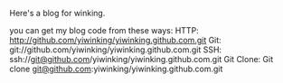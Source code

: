 Here's a blog for winking.

you can get my blog code from these ways:
HTTP:   http://github.com/yiwinking/yiwinking.github.com.git
Git:    git://github.com/yiwinking/yiwinking.github.com.git
SSH:    ssh://git@github.com/yiwinking/yiwinking.github.com.git
Git Clone:   Git clone git@github.com:yiwinking/yiwinking.github.com.git


